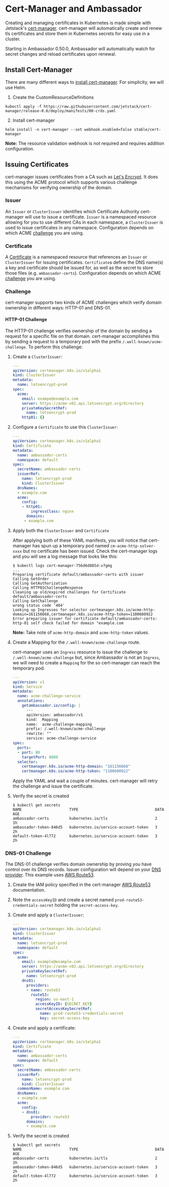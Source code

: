 # Cert-Manager and Ambassador 
Creating and managing certificates in Kubernetes is made simple with Jetstack's [cert-manager](https://github.com/jetstack/cert-manager). cert-manager will automatically create and renew tls certificates and store them in Kubernetes secrets for easy use in a cluster. 

Starting in Ambassador 0.50.0, Ambassador will automatically watch for secret changes and reload certificates upon renewal.

## Install Cert-Manager
There are many different ways to [install cert-manager](https://docs.cert-manager.io/en/latest/getting-started/install.html). For simplicity, we will use Helm.

1. Create the CustomResourceDefinitions
```
kubectl apply -f https://raw.githubusercontent.com/jetstack/cert-manager/release-0.6/deploy/manifests/00-crds.yaml
```
2. Install cert-manager
```
helm install -n cert-manager --set webhook.enabled=false stable/cert-manager
```
**Note:** The resource validation webhook is not required and requires addition configuration.

## Issuing Certificates
cert-manager issues certificates from a CA such as [Let's Encrypt](https://letsencrypt.org/). It does this using the ACME protocol which supports various challenge mechanisms for verifying ownership of the domain. 

### Issuer
An `Issuer` or `ClusterIssuer` identifies which Certificate Authority cert-manager will use to issue a certificate. `Issuer` is a namespaced resource allowing for you to use different CAs in each namespace, a `ClusterIssuer` is used to issue certificates in any namespace. Configuration depends on which ACME [challenge](/user-guide/cert-manager#challenge) you are using.

### Certificate
A [Certificate](https://cert-manager.readthedocs.io/en/latest/reference/certificates.html) is a namespaced resource that references an `Issuer` or `ClusterIssuer` for issuing certificates. `Certificate`s define the DNS name(s) a key and certificate should be issued for, as well as the secret to store those files (e.g. `ambassador-certs`). Configuration depends on which ACME [challenge](/user-guide/cert-manager#challenge) you are using.

### Challenge
cert-manager supports two kinds of ACME challenges which verify domain ownership in different ways: HTTP-01 and DNS-01.

#### HTTP-01 Challenge 
The HTTP-01 challenge verifies ownership of the domain by sending a request for a specific file on that domain. cert-manager accomplishes this by sending a request to a temporary pod with the prefix `/.well-known/acme-challenge`. To perform this challenge:

1. Create a `ClusterIssuer`:
    ```yaml
    ---
    apiVersion: certmanager.k8s.io/v1alpha1
    kind: ClusterIssuer
    metadata:
      name: letsencrypt-prod
    spec:
      acme:
        email: exampe@example.com
        server: https://acme-v02.api.letsencrypt.org/directory
        privateKeySecretRef:
          name: letsencrypt-prod
        http01: {}
    ```
2. Configure a `Certificate` to use this `ClusterIssuer`:
    ```yaml
    ---
    apiVersion: certmanager.k8s.io/v1alpha1
    kind: Certificate
    metadata:
      name: ambassador-certs
      namespace: default
    spec:
      secretName: ambassador-certs
      issuerRef:
        name: letsencrypt-prod
        kind: ClusterIssuer
      dnsNames:
      - example.com
      acme:
        config:
        - http01:
            ingressClass: nginx
          domains:
         - example.com
    ```
3. Apply both the `ClusterIssuer` and `Certificate`

    After applying both of these YAML manifests, you will notice that cert-manager has spun up a temporary pod named `cm-acme-http-solver-xxxx` but no certificate has been issued. Check the cert-manager logs and you will see a log message that looks like this:
    ```shell
    $ kubectl logs cert-manager-756d6d885d-v7gmg
    ...
    Preparing certificate default/ambassador-certs with issuer
    Calling GetOrder
    Calling GetAuthorization
    Calling HTTP01ChallengeResponse
    Cleaning up old/expired challenges for Certificate default/ambassador-certs
    Calling GetChallenge
    wrong status code '404'
    Looking up Ingresses for selector certmanager.k8s.io/acme-http-domain=161156668,certmanager.k8s.io/acme-http-token=1100680922
    Error preparing issuer for certificate default/ambassador-certs: http-01 self check failed for domain "example.com
    ```
    **Note:** Take note of `acme-http-domain` and `acme-http-token` values.

4. Create a Mapping for the `/.well-known/acme-challenge` route.

    cert-manager uses an `Ingress` resource to issue the challenge to `/.well-known/acme-challenge` but, since Ambassador is not an `Ingress`, we will need to create a `Mapping` for the so cert-manager can reach the temporary pod. 
    ```yaml
    ---
    apiVersion: v1
    kind: Service
    metadata:
      name: acme-challenge-service
      annotations:
        getambassador.io/config: |
          ---
          apiVersion: ambassador/v1
          kind:  Mapping
          name:  acme-challenge-mapping
          prefix: /.well-known/acme-challenge
          rewrite: ""
          service: acme-challenge-service 
    spec:
      ports:
      - port: 80
        targetPort: 8089
      selector:
        certmanager.k8s.io/acme-http-domain: "161156668"
        certmanager.k8s.io/acme-http-token: "1100680922"   
    ```
    Apply the YAML and wait a couple of minutes. cert-manager will retry the challenge and issue the certificate. 

5. Verify the secret is created
    ```shell
    $ kubectl get secrets
    NAME                     TYPE                                  DATA      AGE
    ambassador-certs         kubernetes.io/tls                     2         1h
    ambassador-token-846d5   kubernetes.io/service-account-token   3         2h
    default-token-4l772      kubernetes.io/service-account-token   3         2h
    ```

### DNS-01 Challenge
The DNS-01 challenge verifies domain ownership by proving you have control over its DNS records. Issuer configuration will depend on your [DNS provider](https://cert-manager.readthedocs.io/en/latest/tasks/acme/configuring-dns01/index.html#supported-dns01-providers). This example uses [AWS Route53](https://cert-manager.readthedocs.io/en/latest/tasks/acme/configuring-dns01/route53.html). 

1. Create the IAM policy specified in the cert-manager [AWS Route53](https://cert-manager.readthedocs.io/en/latest/tasks/acme/configuring-dns01/route53.html) documentation.

2. Note the `accessKeyID` and create a secret named `prod-route53-credentials-secret` holding the `secret-access-key`. 

3. Create and apply a `ClusterIssuer`:

    ```yaml
    ---
    apiVersion: certmanager.k8s.io/v1alpha1
    kind: ClusterIssuer
    metadata:
      name: letsencrypt-prod
      namespace: default
    spec:
      acme:
        email: example@example.com
        server: https://acme-v02.api.letsencrypt.org/directory
        privateKeySecretRef:
          name: letsencrypt-prod
        dns01:
          providers:
          - name: route53
            route53:
              region: us-east-1
              accessKeyID: {SECRET_KEY}
              secretAccessKeySecretRef:
                name: prod-route53-credentials-secret
                key: secret-access-key
    ```
4. Create and apply a certificate:

    ```yaml
    ---
    apiVersion: certmanager.k8s.io/v1alpha1
    kind: Certificate
    metadata:
      name: ambassador-certs
      namespace: default
    spec:
      secretName: ambassador-certs
      issuerRef:
        name: letsencrypt-prod
        kind: ClusterIssuer
      commonName: example.com
      dnsNames:
      - example.com
      acme:
        config:
        - dns01:
            provider: route53
          domains:
          - example.com
    ```
5. Verify the secret is created
    ```shell
    $ kubectl get secrets
    NAME                     TYPE                                  DATA      AGE
    ambassador-certs         kubernetes.io/tls                     2         1h
    ambassador-token-846d5   kubernetes.io/service-account-token   3         2h
    default-token-4l772      kubernetes.io/service-account-token   3         2h
    ```
